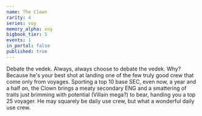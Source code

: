 ```yaml
---
name: The Clown
rarity: 4
series: voy
memory_alpha: voy
bigbook_tier: 5
events: 1
in_portal: false
published: true
---
```


Debate the vedek. Always, always choose to debate the vedek. Why? Because he's your best shot at landing one of the few truly good crew that come only from voyages. Sporting a top 10 base SEC, even now, a year and a half on, the Clown brings a meaty secondary ENG and a smattering of traits just brimming with potential (Villain mega?) to bear, handing you a top 25 voyager. He may squarely be daily use crew, but what a wonderful daily use crew.
